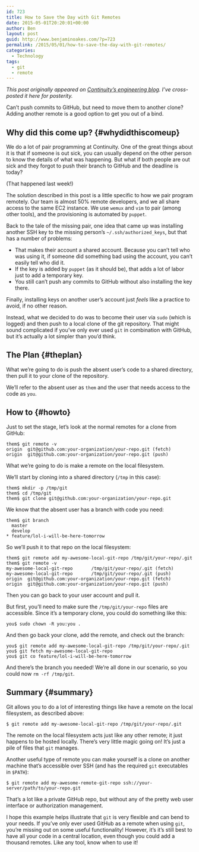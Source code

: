 ```yaml
---
id: 723
title: How to Save the Day with Git Remotes
date: 2015-05-01T20:20:01+00:00
author: Ben
layout: post
guid: http://www.benjaminoakes.com/?p=723
permalink: /2015/05/01/how-to-save-the-day-with-git-remotes/
categories:
  - Technology
tags:
  - git
  - remote
---
```

_This post originally appeared on <a href="http://engineering.continuity.net/" target="_blank">Continuity&#8217;s engineering blog</a>. I&#8217;ve cross-posted it here for posterity._

Can&#8217;t push commits to GitHub, but need to move them to another clone? Adding another remote is a good option to get you out of a bind.

## Why did this come up? {#whydidthiscomeup}

We do a lot of pair programming at Continuity. One of the great things about it is that if someone is out sick, you can usually depend on the other person to know the details of what was happening. But what if both people are out sick and they forgot to push their branch to GitHub and the deadline is today?

(That happened last week!)

The solution described in this post is a little specific to how we pair program remotely. Our team is almost 50% remote developers, and we all share access to the same EC2 instance. We use `wemux` and `vim` to pair (among other tools), and the provisioning is automated by `puppet`.

Back to the tale of the missing pair, one idea that came up was installing another SSH key to the missing person&#8217;s `~/.ssh/authorized_keys`, but that has a number of problems:

  * That makes their account a shared account. Because you can&#8217;t tell who was using it, if someone did something bad using the account, you can&#8217;t easily tell who did it.
  * If the key is added by `puppet` (as it should be), that adds a lot of labor just to add a temporary key.
  * You still can&#8217;t push any commits to GitHub without also installing the key there.

Finally, installing keys on another user&#8217;s account just _feels_ like a practice to avoid, if no other reason.

Instead, what we decided to do was to become their user via `sudo` (which is logged) and then push to a local clone of the git repository. That might sound complicated if you&#8217;ve only ever used `git` in combination with GitHub, but it&#8217;s actually a lot simpler than you&#8217;d think.

## The Plan {#theplan}

What we&#8217;re going to do is push the absent user&#8217;s code to a shared directory, then pull it to your clone of the repository.

We&#8217;ll refer to the absent user as `them` and the user that needs access to the code as `you`.

## How to {#howto}

Just to set the stage, let&#8217;s look at the normal remotes for a clone from GitHub:

<pre><code class="no-highlight">them$ git remote -v
origin  git@github.com:your-organization/your-repo.git (fetch)
origin  git@github.com:your-organization/your-repo.git (push)
</code></pre>

What we&#8217;re going to do is make a remote on the local filesystem.

We&#8217;ll start by cloning into a shared directory (`/tmp` in this case):

<pre><code class="no-highlight">them$ mkdir -p /tmp/git
them$ cd /tmp/git
them$ git clone git@github.com:your-organization/your-repo.git
</code></pre>

We know that the absent user has a branch with code you need:

<pre><code class="no-highlight">them$ git branch
  master
  develop
* feature/lol-i-will-be-here-tomorrow
</code></pre>

So we&#8217;ll push it to that repo on the local filesystem:

<pre><code class="no-highlight">them$ git remote add my-awesome-local-git-repo /tmp/git/your-repo/.git
them$ git remote -v
my-awesome-local-git-repo       /tmp/git/your-repo/.git (fetch)
my-awesome-local-git-repo       /tmp/git/your-repo/.git (push)
origin  git@github.com:your-organization/your-repo.git (fetch)
origin  git@github.com:your-organization/your-repo.git (push)
</code></pre>

Then you can go back to your user account and pull it.

But first, you&#8217;ll need to make sure the `/tmp/git/your-repo` files are accessible. Since it&#8217;s a temporary clone, you could do something like this:

<pre><code class="no-highlight">you$ sudo chown -R you:you .
</code></pre>

And then go back your clone, add the remote, and check out the branch:

<pre><code class="no-highlight">you$ git remote add my-awesome-local-git-repo /tmp/git/your-repo/.git
you$ git fetch my-awesome-local-git-repo
you$ git co feature/lol-i-will-be-here-tomorrow
</code></pre>

And there&#8217;s the branch you needed! We&#8217;re all done in our scenario, so you could now `rm -rf /tmp/git`.

## Summary {#summary}

Git allows you to do a lot of interesting things like have a remote on the local filesystem, as described above:

<pre><code class="no-highlight">$ git remote add my-awesome-local-git-repo /tmp/git/your-repo/.git
</code></pre>

The remote on the local filesystem acts just like any other remote; it just happens to be hosted locally. There&#8217;s very little magic going on! It&#8217;s just a pile of files that `git` manages.

Another useful type of remote you can make yourself is a clone on another machine that&#8217;s accessible over SSH (and has the required `git` executables in `$PATH`):

<pre><code class="no-highlight">$ git remote add my-awesome-remote-git-repo ssh://your-server/path/to/your-repo.git
</code></pre>

That&#8217;s a lot like a private GitHub repo, but without any of the pretty web user interface or authorization management.

I hope this example helps illustrate that `git` is very flexible and can bend to your needs. If you&#8217;ve only ever used GitHub as a remote when using `git`, you&#8217;re missing out on some useful functionality! However, it&#8217;s it&#8217;s still best to have all your code in a central location, even though you could add a thousand remotes. Like any tool, know when to use it!